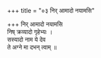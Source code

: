 +++
title = "०३ निर् आमादो नयामसि"

+++
निर् आमादो नयामसि  
निष् क्रव्यादो गृहेभ्यः ।  
सस्यादो नाम ये देव  
ते अग्ने मा दभन् त्वाम् ॥